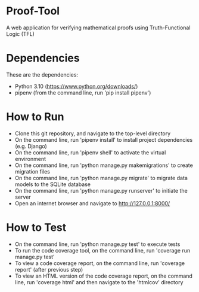 # Proof-Tool
A web application for verifying mathematical proofs using Truth-Functional Logic (TFL)

# Dependencies
These are the dependencies:
- Python 3.10 (https://www.python.org/downloads/)
- pipenv (from the command line, run 'pip install pipenv')

# How to Run
- Clone this git repository, and navigate to the top-level directory
- On the command line, run 'pipenv install' to install project dependencies (e.g. Django)
- On the command line, run 'pipenv shell' to activate the virtual environment
- On the command line, run 'python manage.py makemigrations' to create migration files
- On the command line, run 'python manage.py migrate' to migrate data models to the SQLite database
- On the command line, run 'python manage.py runserver' to initiate the server
- Open an internet browser and navigate to http://127.0.0.1:8000/

# How to Test
- On the command line, run 'python manage.py test' to execute tests
- To run the code coverage tool, on the command line, run 'coverage run manage.py test'
- To view a code coverage report, on the command line, run 'coverage report' (after previous step)
- To view an HTML version of the code coverage report, on the command line, run 'coverage html' and then navigate to the 'htmlcov' directory
